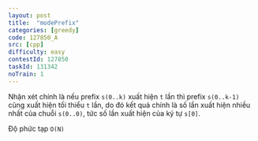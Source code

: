 ```yaml
---
layout: post
title:  "modePrefix"
categories: [greedy]
code: 127850_A
src: [cpp]
difficulty: easy
contestId: 127850
taskId: 131342
noTrain: 1
---
```


Nhận xét chính là nếu prefix `s(0..k)` xuất hiện `t` lần thì prefix `s(0..k-1)` cũng xuất hiện tối thiểu `t` lần, do đó kết quả chính là số lần xuất hiện nhiều nhất của chuỗi `s(0..0)`, tức số lần xuất hiện của ký tự `s[0]`.

Độ phức tạp `O(N)`
